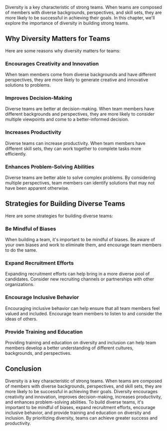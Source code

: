 

Diversity is a key characteristic of strong teams. When teams are composed of members with diverse backgrounds, perspectives, and skill sets, they are more likely to be successful in achieving their goals. In this chapter, we'll explore the importance of diversity in building strong teams.

## Why Diversity Matters for Teams

Here are some reasons why diversity matters for teams:

### Encourages Creativity and Innovation

When team members come from diverse backgrounds and have different perspectives, they are more likely to generate creative and innovative solutions to problems.

### Improves Decision-Making

Diverse teams are better at decision-making. When team members have different backgrounds and perspectives, they are more likely to consider multiple viewpoints and come to a better-informed decision.

### Increases Productivity

Diverse teams can increase productivity. When team members have different skill sets, they can work together to complete tasks more efficiently.

### Enhances Problem-Solving Abilities

Diverse teams are better able to solve complex problems. By considering multiple perspectives, team members can identify solutions that may not have been apparent otherwise.

## Strategies for Building Diverse Teams

Here are some strategies for building diverse teams:

### Be Mindful of Biases

When building a team, it's important to be mindful of biases. Be aware of your own biases and work to eliminate them, and encourage team members to do the same.

### Expand Recruitment Efforts

Expanding recruitment efforts can help bring in a more diverse pool of candidates. Consider new recruiting channels or partnerships with other organizations.

### Encourage Inclusive Behavior

Encouraging inclusive behavior can help ensure that all team members feel valued and included. Encourage team members to listen to and consider the ideas of others.

### Provide Training and Education

Providing training and education on diversity and inclusion can help team members develop a better understanding of different cultures, backgrounds, and perspectives.

## Conclusion

Diversity is a key characteristic of strong teams. When teams are composed of members with diverse backgrounds, perspectives, and skill sets, they are more likely to be successful in achieving their goals. Diversity encourages creativity and innovation, improves decision-making, increases productivity, and enhances problem-solving abilities. To build diverse teams, it's important to be mindful of biases, expand recruitment efforts, encourage inclusive behavior, and provide training and education on diversity and inclusion. By prioritizing diversity, teams can achieve greater success and productivity.
